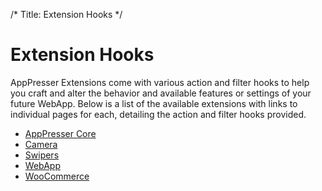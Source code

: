 /*
Title: Extension Hooks
*/

# Extension Hooks

AppPresser Extensions come with various action and filter hooks to help you craft and alter the behavior and available features or settings of your future WebApp. Below is a list of the available extensions with links to individual pages for each, detailing the action and filter hooks provided.

* [AppPresser Core](./extensions/apppresser_core_hooks/)
* [Camera](./extensions/camera_hooks/)
* [Swipers](./extensions/swipers_hooks/)
* [WebApp](./extensions/webapp_hooks/)
* [WooCommerce](./extensions/woocommerce_hooks/)
